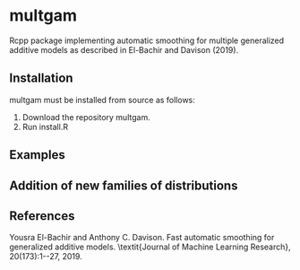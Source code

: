 # multgam
Rcpp package implementing automatic smoothing for multiple generalized additive models as described in El-Bachir and Davison (2019).

## Installation
multgam must be installed from source as follows: 
1. Download the repository multgam.
2. Run install.R


## Examples

## Addition of new families of distributions


## References
Yousra El-Bachir and Anthony C. Davison. Fast automatic smoothing for generalized additive models. \textit{Journal of Machine Learning Research}, 20(173):1--27, 2019.


